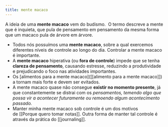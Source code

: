 ```yaml
---
title: mente macaco
---
```


A ideia de uma **mente macaco** vem do budismo.  O termo descreve a mente que é inquieta, que pula de pensamento em pensamento da mesma forma que um macaco pula de árvore em árvore.
- Todos nós possuímos uma **mente macaco**, sobre a qual exercemos diferentes níveis de controle ao longo do dia. Controlar a mente macaco é importante.
- A **mente macaco** hiperativa (ou **fora de controle**) impede que se tenha **clareza de pensamento**, causando estresse, reduzindo a produtividade e prejudicando o foco nas atividades importantes.
- Os [alimentos para a mente macaco]([[alimento para a mente macaco]]) a tornam mais forte e devem ser evitados.
- A mente macaco quase não consegue **existir no momento presente**, já que constantemente se distrai com os _pensamentos, temendo algo que possa vir a acontecer futuramente ou remoendo algum acontecimento passado._
- Manter minha mente macaco sob controle é um dos motivos de [[Porque quero tomar notas]]. Outra forma de manter tal controle é através da prática do [[journaling]].